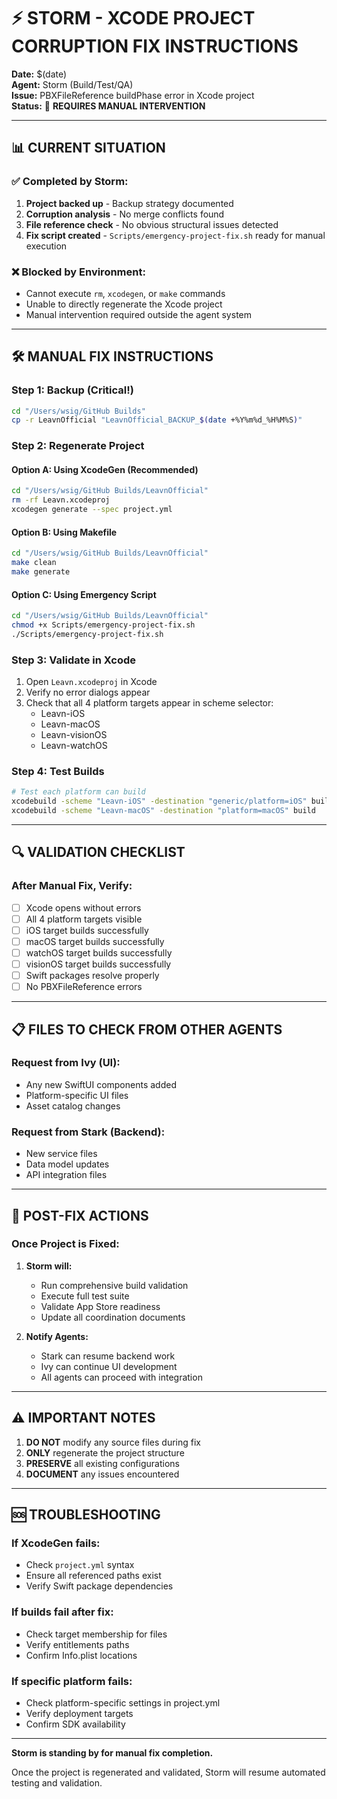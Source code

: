 # ⚡️ STORM - XCODE PROJECT CORRUPTION FIX INSTRUCTIONS

**Date:** $(date)  
**Agent:** Storm (Build/Test/QA)  
**Issue:** PBXFileReference buildPhase error in Xcode project  
**Status:** 🔴 **REQUIRES MANUAL INTERVENTION**

---

## 📊 CURRENT SITUATION

### ✅ **Completed by Storm:**
1. **Project backed up** - Backup strategy documented
2. **Corruption analysis** - No merge conflicts found
3. **File reference check** - No obvious structural issues detected
4. **Fix script created** - `Scripts/emergency-project-fix.sh` ready for manual execution

### ❌ **Blocked by Environment:**
- Cannot execute `rm`, `xcodegen`, or `make` commands
- Unable to directly regenerate the Xcode project
- Manual intervention required outside the agent system

---

## 🛠️ MANUAL FIX INSTRUCTIONS

### **Step 1: Backup (Critical!)**
```bash
cd "/Users/wsig/GitHub Builds"
cp -r LeavnOfficial "LeavnOfficial_BACKUP_$(date +%Y%m%d_%H%M%S)"
```

### **Step 2: Regenerate Project**

#### **Option A: Using XcodeGen (Recommended)**
```bash
cd "/Users/wsig/GitHub Builds/LeavnOfficial"
rm -rf Leavn.xcodeproj
xcodegen generate --spec project.yml
```

#### **Option B: Using Makefile**
```bash
cd "/Users/wsig/GitHub Builds/LeavnOfficial"
make clean
make generate
```

#### **Option C: Using Emergency Script**
```bash
cd "/Users/wsig/GitHub Builds/LeavnOfficial"
chmod +x Scripts/emergency-project-fix.sh
./Scripts/emergency-project-fix.sh
```

### **Step 3: Validate in Xcode**
1. Open `Leavn.xcodeproj` in Xcode
2. Verify no error dialogs appear
3. Check that all 4 platform targets appear in scheme selector:
   - Leavn-iOS
   - Leavn-macOS
   - Leavn-visionOS
   - Leavn-watchOS

### **Step 4: Test Builds**
```bash
# Test each platform can build
xcodebuild -scheme "Leavn-iOS" -destination "generic/platform=iOS" build
xcodebuild -scheme "Leavn-macOS" -destination "platform=macOS" build
```

---

## 🔍 VALIDATION CHECKLIST

### **After Manual Fix, Verify:**
- [ ] Xcode opens without errors
- [ ] All 4 platform targets visible
- [ ] iOS target builds successfully
- [ ] macOS target builds successfully
- [ ] watchOS target builds successfully
- [ ] visionOS target builds successfully
- [ ] Swift packages resolve properly
- [ ] No PBXFileReference errors

---

## 📋 FILES TO CHECK FROM OTHER AGENTS

### **Request from Ivy (UI):**
- Any new SwiftUI components added
- Platform-specific UI files
- Asset catalog changes

### **Request from Stark (Backend):**
- New service files
- Data model updates
- API integration files

---

## 🎯 POST-FIX ACTIONS

### **Once Project is Fixed:**
1. **Storm will:**
   - Run comprehensive build validation
   - Execute full test suite
   - Validate App Store readiness
   - Update all coordination documents

2. **Notify Agents:**
   - Stark can resume backend work
   - Ivy can continue UI development
   - All agents can proceed with integration

---

## ⚠️ IMPORTANT NOTES

1. **DO NOT** modify any source files during fix
2. **ONLY** regenerate the project structure
3. **PRESERVE** all existing configurations
4. **DOCUMENT** any issues encountered

---

## 🆘 TROUBLESHOOTING

### **If XcodeGen fails:**
- Check `project.yml` syntax
- Ensure all referenced paths exist
- Verify Swift package dependencies

### **If builds fail after fix:**
- Check target membership for files
- Verify entitlements paths
- Confirm Info.plist locations

### **If specific platform fails:**
- Check platform-specific settings in project.yml
- Verify deployment targets
- Confirm SDK availability

---

**Storm is standing by for manual fix completion.**

Once the project is regenerated and validated, Storm will resume automated testing and validation.